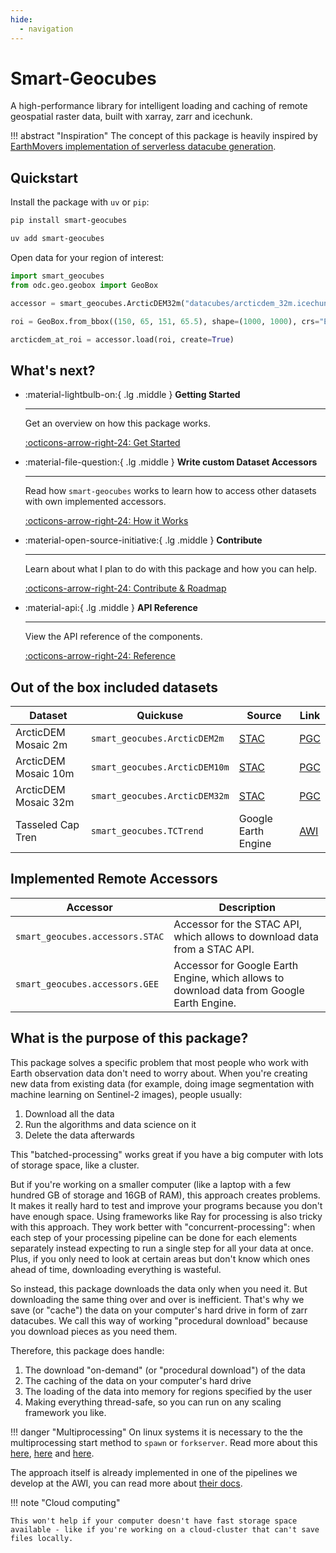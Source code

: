 ```yaml
---
hide:
  - navigation
---
```


# Smart-Geocubes

A high-performance library for intelligent loading and caching of remote geospatial raster data, built with xarray, zarr and icechunk.

!!! abstract "Inspiration"
    The concept of this package is heavily inspired by [EarthMovers implementation of serverless datacube generation](https://earthmover.io/blog/serverless-datacube-pipeline).

## Quickstart

Install the package with `uv` or `pip`:

```sh
pip install smart-geocubes
```

```sh
uv add smart-geocubes
```

Open data for your region of interest:

```python
import smart_geocubes
from odc.geo.geobox import GeoBox

accessor = smart_geocubes.ArcticDEM32m("datacubes/arcticdem_32m.icechunk")

roi = GeoBox.from_bbox((150, 65, 151, 65.5), shape=(1000, 1000), crs="EPSG:4326")

arcticdem_at_roi = accessor.load(roi, create=True)
```

## What's next?

<div class="grid cards" markdown>

-   :material-lightbulb-on:{ .lg .middle } __Getting Started__

    ---

    Get an overview on how this package works.

    [:octicons-arrow-right-24: Get Started](examples/quickstart.ipynb)

-   :material-file-question:{ .lg .middle } __Write custom Dataset Accessors__

    ---

    Read how `smart-geocubes` works to learn how to access other datasets with own implemented accessors.

    [:octicons-arrow-right-24: How it Works](how_it_works.md)

-   :material-open-source-initiative:{ .lg .middle } __Contribute__

    ---

    Learn about what I plan to do with this package and how you can help.

    [:octicons-arrow-right-24: Contribute & Roadmap](contribute.md)

-   :material-api:{ .lg .middle } __API Reference__

    ---

    View the API reference of the components.

    [:octicons-arrow-right-24: Reference](reference/smart_geocubes)

</div>


## Out of the box included datasets

| Dataset              | Quickuse                      | Source                                   | Link                                                                         |
| -------------------- | ----------------------------- | ---------------------------------------- | ---------------------------------------------------------------------------- |
| ArcticDEM Mosaic 2m  | `smart_geocubes.ArcticDEM2m`  | [STAC](https://stac.pgc.umn.edu/api/v1/) | [PGC](https://www.pgc.umn.edu/data/arcticdem/)                               |
| ArcticDEM Mosaic 10m | `smart_geocubes.ArcticDEM10m` | [STAC](https://stac.pgc.umn.edu/api/v1/) | [PGC](https://www.pgc.umn.edu/data/arcticdem/)                               |
| ArcticDEM Mosaic 32m | `smart_geocubes.ArcticDEM32m` | [STAC](https://stac.pgc.umn.edu/api/v1/) | [PGC](https://www.pgc.umn.edu/data/arcticdem/)                               |
| Tasseled Cap Tren    | `smart_geocubes.TCTrend`      | Google Earth Engine                      | [AWI](https://apgc.awi.de/dataset/pan-arctic-vis-landscape-change-2003-2022) |

## Implemented Remote Accessors

| Accessor                        | Description                                                                               |
| ------------------------------- | ----------------------------------------------------------------------------------------- |
| `smart_geocubes.accessors.STAC` | Accessor for the STAC API, which allows to download data from a STAC API.                 |
| `smart_geocubes.accessors.GEE`  | Accessor for Google Earth Engine, which allows to download data from Google Earth Engine. |

## What is the purpose of this package?

This package solves a specific problem that most people who work with Earth observation data don't need to worry about.
When you're creating new data from existing data (for example, doing image segmentation with machine learning on Sentinel-2 images), people usually:

1. Download all the data
2. Run the algorithms and data science on it
3. Delete the data afterwards

This "batched-processing" works great if you have a big computer with lots of storage space, like a cluster.

But if you're working on a smaller computer (like a laptop with a few hundred GB of storage and 16GB of RAM), this approach creates problems.
It makes it really hard to test and improve your programs because you don't have enough space.
Using frameworks like Ray for processing is also tricky with this approach.
They work better with "concurrent-processing": when each step of your processing pipeline can be done for each elements separately instead expecting to run a single step for all your data at once.
Plus, if you only need to look at certain areas but don't know which ones ahead of time, downloading everything is wasteful.

So instead, this package downloads the data only when you need it. But downloading the same thing over and over is inefficient. That's why we save (or "cache") the data on your computer's hard drive in form of zarr datacubes.
We call this way of working "procedural download" because you download pieces as you need them.

Therefore, this package does handle:

1. The download "on-demand" (or "procedural download") of the data
2. The caching of the data on your computer's hard drive
3. The loading of the data into memory for regions specified by the user
4. Making everything thread-safe, so you can run on any scaling framework you like.

!!! danger "Multiprocessing"
    On linux systems it is necessary to the the multiprocessing start method to `spawn` or `forkserver`.
    Read more about this [here](https://icechunk.io/en/latest/icechunk-python/parallel/#uncooperative-distributed-writes), [here](https://github.com/earth-mover/icechunk/discussions/802) and [here](https://docs.pola.rs/user-guide/misc/multiprocessing/).

The approach itself is already implemented in one of the pipelines we develop at the AWI, you can read more about [their docs](https://awi-response.github.io/darts-nextgen/latest/dev/auxiliary/#procedural-download).

!!! note "Cloud computing"
  
    This won't help if your computer doesn't have fast storage space available - like if you're working on a cloud-cluster that can't save files locally.
